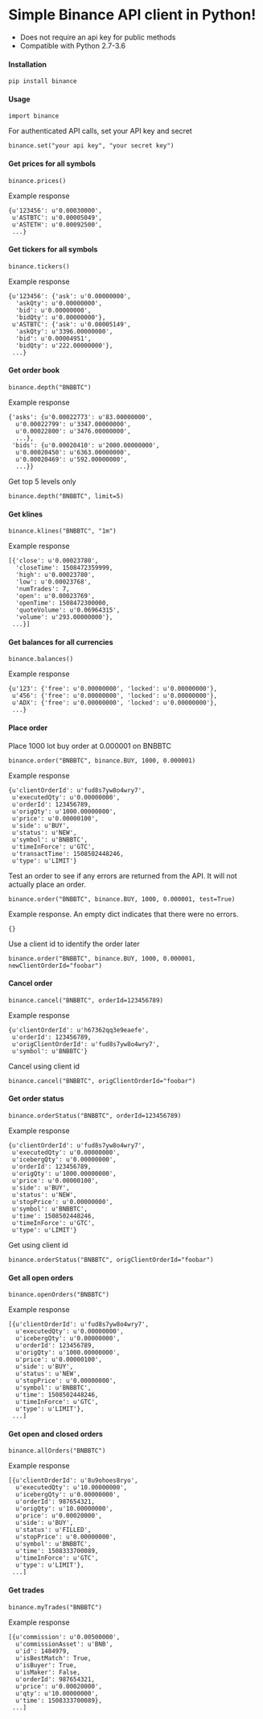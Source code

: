 # Simple Binance API client in Python!

- Does not require an api key for public methods
- Compatible with Python 2.7-3.6

#### Installation
```
pip install binance
```

#### Usage
```
import binance
```

For authenticated API calls, set your API key and secret
```
binance.set("your api key", "your secret key")
```

#### Get prices for all symbols
```
binance.prices()
```
Example response
```
{u'123456': u'0.00030000',
 u'ASTBTC': u'0.00005049',
 u'ASTETH': u'0.00092500',
 ...}
```

#### Get tickers for all symbols
```
binance.tickers()
```
Example response
```
{u'123456': {'ask': u'0.00000000',
  'askQty': u'0.00000000',
  'bid': u'0.00000000',
  'bidQty': u'0.00000000'},
 u'ASTBTC': {'ask': u'0.00005149',
  'askQty': u'3396.00000000',
  'bid': u'0.00004951',
  'bidQty': u'222.00000000'},
 ...}
```

#### Get order book
```
binance.depth("BNBBTC")
```
Example response
```
{'asks': {u'0.00022773': u'83.00000000',
  u'0.00022799': u'3347.00000000',
  u'0.00022800': u'3476.00000000',
  ...},
 'bids': {u'0.00020410': u'2000.00000000',
  u'0.00020450': u'6363.00000000',
  u'0.00020469': u'592.00000000',
  ...}}
```
Get top 5 levels only
```
binance.depth("BNBBTC", limit=5)
```

#### Get klines
```
binance.klines("BNBBTC", "1m")
```
Example response
```
[{'close': u'0.00023780',
  'closeTime': 1508472359999,
  'high': u'0.00023780',
  'low': u'0.00023768',
  'numTrades': 7,
  'open': u'0.00023769',
  'openTime': 1508472300000,
  'quoteVolume': u'0.06964315',
  'volume': u'293.00000000'},
 ...}]
```

#### Get balances for all currencies
```
binance.balances()
```
Example response
```
{u'123': {'free': u'0.00000000', 'locked': u'0.00000000'},
 u'456': {'free': u'0.00000000', 'locked': u'0.00000000'},
 u'ADX': {'free': u'0.00000000', 'locked': u'0.00000000'},
 ...}
```

#### Place order

Place 1000 lot buy order at 0.000001 on BNBBTC
```
binance.order("BNBBTC", binance.BUY, 1000, 0.000001)
```
Example response
```
{u'clientOrderId': u'fud8s7yw8o4wry7',
 u'executedQty': u'0.00000000',
 u'orderId': 123456789,
 u'origQty': u'1000.00000000',
 u'price': u'0.00000100',
 u'side': u'BUY',
 u'status': u'NEW',
 u'symbol': u'BNBBTC',
 u'timeInForce': u'GTC',
 u'transactTime': 1508502448246,
 u'type': u'LIMIT'}
```
Test an order to see if any errors are returned from the API. It will not actually place an order.
```
binance.order("BNBBTC", binance.BUY, 1000, 0.000001, test=True)
```
Example response. An empty dict indicates that there were no errors.
```
{}
```
Use a client id to identify the order later
```
binance.order("BNBBTC", binance.BUY, 1000, 0.000001, newClientOrderId="foobar")
```

#### Cancel order
```
binance.cancel("BNBBTC", orderId=123456789)
```
Example response
```
{u'clientOrderId': u'h67362qq3e9eaefe',
 u'orderId': 123456789,
 u'origClientOrderId': u'fud8s7yw8o4wry7',
 u'symbol': u'BNBBTC'}
```
Cancel using client id
```
binance.cancel("BNBBTC", origClientOrderId="foobar")
```

#### Get order status
```
binance.orderStatus("BNBBTC", orderId=123456789)
```
Example response
```
{u'clientOrderId': u'fud8s7yw8o4wry7',
 u'executedQty': u'0.00000000',
 u'icebergQty': u'0.00000000',
 u'orderId': 123456789,
 u'origQty': u'1000.00000000',
 u'price': u'0.00000100',
 u'side': u'BUY',
 u'status': u'NEW',
 u'stopPrice': u'0.00000000',
 u'symbol': u'BNBBTC',
 u'time': 1508502448246,
 u'timeInForce': u'GTC',
 u'type': u'LIMIT'}
```
Get using client id
```
binance.orderStatus("BNBBTC", origClientOrderId="foobar")
```

#### Get all open orders
```
binance.openOrders("BNBBTC")
```
Example response
```
[{u'clientOrderId': u'fud8s7yw8o4wry7',
  u'executedQty': u'0.00000000',
  u'icebergQty': u'0.00000000',
  u'orderId': 123456789,
  u'origQty': u'1000.00000000',
  u'price': u'0.00000100',
  u'side': u'BUY',
  u'status': u'NEW',
  u'stopPrice': u'0.00000000',
  u'symbol': u'BNBBTC',
  u'time': 1508502448246,
  u'timeInForce': u'GTC',
  u'type': u'LIMIT'},
 ...]
```

#### Get open and closed orders
```
binance.allOrders("BNBBTC")
```
Example response
```
[{u'clientOrderId': u'8u9ohoes8ryo',
  u'executedQty': u'10.00000000',
  u'icebergQty': u'0.00000000',
  u'orderId': 987654321,
  u'origQty': u'10.00000000',
  u'price': u'0.00020000',
  u'side': u'BUY',
  u'status': u'FILLED',
  u'stopPrice': u'0.00000000',
  u'symbol': u'BNBBTC',
  u'time': 1508333700089,
  u'timeInForce': u'GTC',
  u'type': u'LIMIT'},
 ...]
```

#### Get trades
```
binance.myTrades("BNBBTC")
```
Example response
```
[{u'commission': u'0.00500000',
  u'commissionAsset': u'BNB',
  u'id': 1484979,
  u'isBestMatch': True,
  u'isBuyer': True,
  u'isMaker': False,
  u'orderId': 987654321,
  u'price': u'0.00020000',
  u'qty': u'10.00000000',
  u'time': 1508333700089},
 ...]
```
